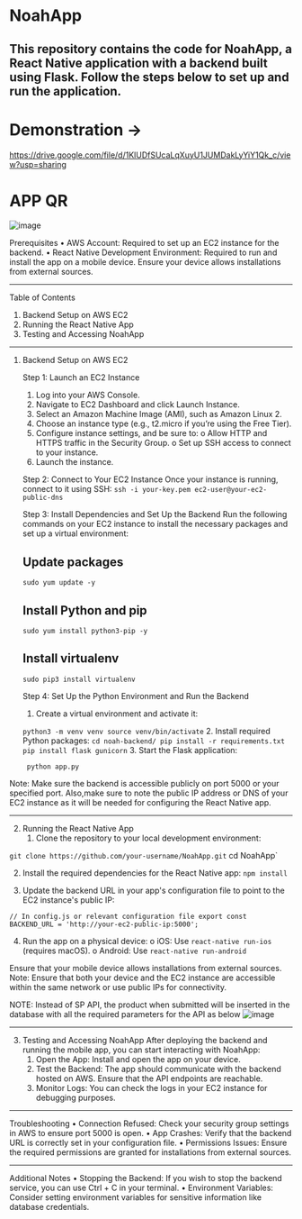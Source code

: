 # NoahApp
## This repository contains the code for NoahApp, a React Native application with a backend built using Flask. Follow the steps below to set up and run the application.

# Demonstration ->
https://drive.google.com/file/d/1KlUDfSUcaLqXuyU1JUMDakLyYiY1Qk_c/view?usp=sharing


# APP QR
![image](https://github.com/user-attachments/assets/9ec14fa7-85e0-4d63-921e-d7100a8d2ae3)




Prerequisites
•	AWS Account: Required to set up an EC2 instance for the backend.
•	React Native Development Environment: Required to run and install the app on a mobile device. Ensure your device allows installations from external sources.
________________________________________
Table of Contents
1.	Backend Setup on AWS EC2
2.	Running the React Native App
3.	Testing and Accessing NoahApp
________________________________________
1. Backend Setup on AWS EC2
   
   Step 1: Launch an EC2 Instance
      1.	Log into your AWS Console.
      2.	Navigate to EC2 Dashboard and click Launch Instance.
      3.	Select an Amazon Machine Image (AMI), such as Amazon Linux 2.
      4.	Choose an instance type (e.g., t2.micro if you’re using the Free Tier).
      5.	Configure instance settings, and be sure to:
         o	Allow HTTP and HTTPS traffic in the Security Group.
         o	Set up SSH access to connect to your instance.
      6.	Launch the instance.

   
   Step 2: Connect to Your EC2 Instance
      Once your instance is running, connect to it using SSH:
      `ssh -i your-key.pem ec2-user@your-ec2-public-dns`


   Step 3: Install Dependencies and Set Up the Backend
      Run the following commands on your EC2 instance to install the necessary packages and set up a virtual environment:
      ## Update packages
      `sudo yum update -y`

      ## Install Python and pip
      `sudo yum install python3-pip -y`

      ## Install virtualenv
      `sudo pip3 install virtualenv`


   Step 4: Set Up the Python Environment and Run the Backend
      1.	Create a virtual environment and activate it:

   `
   python3 -m venv venv
   source venv/bin/activate
   `
   2.	Install required Python packages:
      `
      cd noah-backend/
      pip install -r requirements.txt
      pip install flask gunicorn
      `
   3.	Start the Flask application:

   `
   python app.py`

   
Note: Make sure the backend is accessible publicly on port 5000 or your specified port. Also,make sure to note the public IP address or DNS of your EC2 instance as it will be needed for configuring the React Native app.
________________________________________
2. Running the React Native App
   1. Clone the repository to your local development environment:

`git clone https://github.com/your-username/NoahApp.git`
cd NoahApp`

   2. 	Install the required dependencies for the React Native app:
`npm install`

   3.	Update the backend URL in your app's configuration file to point to the EC2 instance's public IP:

`// In config.js or relevant configuration file
export const BACKEND_URL = 'http://your-ec2-public-ip:5000';`

   4.	Run the app on a physical device:
   o	iOS: Use `react-native run-ios` (requires macOS).
   o	Android: Use `react-native run-android`


Ensure that your mobile device allows installations from external sources.
Note: Ensure that both your device and the EC2 instance are accessible within the same network or use public IPs for connectivity.

NOTE:
Instead of SP API, the product when submitted will be inserted in the database with all the required parameters for the API as below
![image](https://github.com/user-attachments/assets/3e6d14f3-39e4-4ea9-9dd2-9be828a6ddb8)

________________________________________
3. Testing and Accessing NoahApp
   After deploying the backend and running the mobile app, you can start interacting with NoahApp:
   1.	Open the App: Install and open the app on your device.
   2.	Test the Backend: The app should communicate with the backend hosted on AWS. Ensure that the API endpoints are reachable.
   3.	Monitor Logs: You can check the logs in your EC2 instance for debugging purposes.
________________________________________
Troubleshooting
•	Connection Refused: Check your security group settings in AWS to ensure port 5000 is open.
•	App Crashes: Verify that the backend URL is correctly set in your configuration file.
•	Permissions Issues: Ensure the required permissions are granted for installations from external sources.
________________________________________
Additional Notes
•	Stopping the Backend: If you wish to stop the backend service, you can use Ctrl + C in your terminal.
•	Environment Variables: Consider setting environment variables for sensitive information like database credentials.

